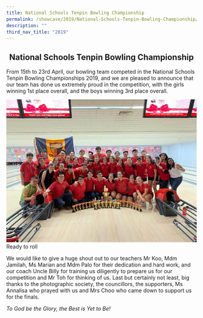 ```yaml
---
title: National Schools Tenpin Bowling Championship
permalink: /showcase/2019/National-Schools-Tenpin-Bowling-Championship/
description: ""
third_nav_title: "2019"
---
```

## <center> National Schools Tenpin Bowling Championship </center>

From 15th to 23rd April, our bowling team competed in the National Schools Tenpin Bowling Championships 2019, and we are pleased to announce that our team has done us extremely proud in the competition, with the girls winning 1st place overall, and the boys winning 3rd place overall.

![](/images/Bowling%20Team.jpeg)
Ready to roll

We would like to give a huge shout out to our teachers Mr Koo, Mdm Jamilah, Ms Marian and Mdm Palo for their dedication and hard work, and our coach Uncle Billy for training us diligently to prepare us for our competition and Mr Toh for thinking of us. Last but certainly not least, big thanks to the photographic society, the councillors, the supporters, Ms Annalisa who prayed with us and Mrs Choo who came down to support us for the finals.

_To God be the Glory, the Best is Yet to Be!_

